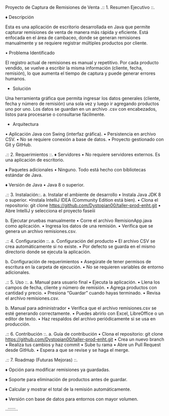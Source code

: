 Proyecto de Captura de Remisiones de Venta
.:: 1. Resumen Ejecutivo ::.

♦ Descripción

Esta es una aplicación de escritorio desarrollada en Java que permite capturar remisiones de venta de manera más rápida y eficiente. Está enfocada en el área de cambaceo, donde se generan remisiones manualmente y se requiere registrar múltiples productos por cliente.

• Problema Identificado

El registro actual de remisiones es manual y repetitivo. Por cada producto vendido, se vuelve a escribir la misma información (cliente, fecha, remisión), lo que aumenta el tiempo de captura y puede generar errores humanos.

- Solución

Una herramienta gráfica que permita ingresar los datos generales (cliente, fecha y número de remisión) una sola vez y luego ir agregando productos uno por uno. Los datos se guardan en un archivo .csv con encabezados, listos para procesarse o consultarse fácilmente.

+ Arquitectura

• Aplicación Java con Swing (interfaz gráfica).
• Persistencia en archivo CSV.
• No se requiere conexión a base de datos.
• Proyecto gestionado con Git y GitHub.

.:: 2. Requerimientos ::.
♦ Servidores
• No requiere servidores externos. Es una aplicación de escritorio.

♦ Paquetes adicionales
• Ninguno. Todo está hecho con bibliotecas estándar de Java.

♦ Versión de Java
• Java 8 o superior.

.:: 3. Instalación::.
a. Instalar el ambiente de desarrollo
• Instala Java JDK 8 o superior.
•Instala IntelliJ IDEA (Community Edition está bien).
• Clona el repositorio:
git clone https://github.com/Dystopian00/taller-prod-enht.git
• Abre IntelliJ y selecciona el proyecto faseiii

b. Ejecutar pruebas manualmente
• Corre el archivo RemisionApp.java como aplicación.
• Ingresa los datos de una remisión.
• Verifica que se genera un archivo remisiones.csv.

.:: 4. Configuración ::.
a. Configuración del producto
• El archivo CSV se crea automáticamente si no existe.
• Por defecto se guarda en el mismo directorio donde se ejecuta la aplicación.

b. Configuración de requerimientos
• Asegúrate de tener permisos de escritura en la carpeta de ejecución.
• No se requieren variables de entorno adicionales.

.:: 5. Uso ::.
a. Manual para usuario final
• Ejecuta la aplicación.
• Llena los campos de fecha, cliente y número de remisión.
• Agrega productos con cantidad y precio.
• Presiona “Guardar” cuando hayas terminado.
• Revisa el archivo remisiones.csv.

b. Manual para administrador
• Verifica que el archivo remisiones.csv se esté generando correctamente.
• Puedes abrirlo con Excel, LibreOffice o un editor de texto.
• Haz respaldos del archivo periódicamente si se usa en producción.

.:: 6. Contribución ::.
a. Guía de contribución
• Clona el repositorio:
git clone https://github.com/Dystopian00/taller-prod-enht.git
• Crea un nuevo branch
• Realiza tus cambios y haz commit
• Sube tu rama
• Abre un Pull Request desde GitHub.
• Espera a que se revise y se haga el merge.

.:: 7. Roadmap (Futuras Mejoras) ::.

♦ Opción para modificar remisiones ya guardadas.

♦ Soporte para eliminación de productos antes de guardar.

♦ Calcular y mostrar el total de la remisión automáticamente.

♦ Versión con base de datos para entornos con mayor volumen.


..::::::..

